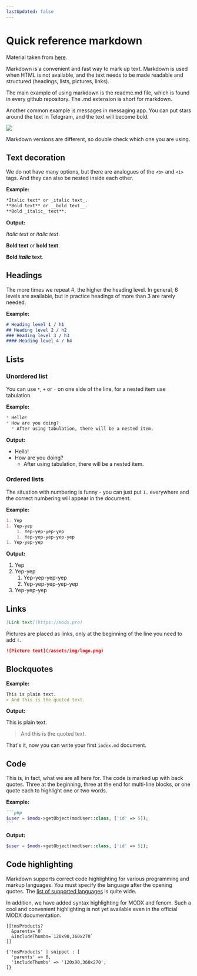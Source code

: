 ```yaml
---
lastUpdated: false
---
```

<!-- markdownlint-disable MD049 MD050  -->
# Quick reference markdown

Material taken from [here](https://htmlacademy.ru/blog/html/markdown).

Markdown is a convenient and fast way to mark up text. Markdown is used when HTML is not available, and the text needs to be made readable and structured (headings, lists, pictures, links).

The main example of using markdown is the readme.md file, which is found in every github repository. The .md extension is short for markdown.

Another common example is messages in messaging app. You can put stars around the text in Telegram, and the text will become bold.

![](https://assets.htmlacademy.ru/content/blog/1185/01.png)

Markdown versions are different, so double check which one you are using.

## Text decoration

We do not have many options, but there are analogues of the `<b>` and `<i>` tags. And they can also be nested inside each other.

**Example:**

```markdown
*Italic text* or _italic text_.
**Bold text** or __bold text__.
**Bold _italic_ text**.
```

**Output:**

*Italic text* or _italic text_.

**Bold text** or __bold text__.

**Bold _italic_ text**.

## Headings

The more times we repeat #, the higher the heading level. In general, 6 levels are available, but in practice headings of more than 3 are rarely needed.

**Example:**

```markdown
# Heading level 1 / h1
## Heading level 2 / h2
### Heading level 3 / h3
#### Heading level 4 / h4
```

## Lists

### Unordered list

You can use `*`, `+` or `-` on one side of the line, for a nested item use tabulation.

**Example:**

```markdown
* Hello!
* How are you doing?
  * After using tabulation, there will be a nested item.
```

**Output:**

* Hello!
* How are you doing?
  * After using tabulation, there will be a nested item.

### Ordered lists

The situation with numbering is funny - you can just put `1.` everywhere and the correct numbering will appear in the document.

**Example:**

```markdown
1. Yep
1. Yep-yep
    1. Yep-yep-yep-yep
    1. Yep-yep-yep-yep-yep
1. Yep-yep-yep
```

**Output:**

1. Yep
1. Yep-yep
    1. Yep-yep-yep-yep
    1. Yep-yep-yep-yep-yep
1. Yep-yep-yep

## Links

```markdown
[Link text](https://modx.pro)
```

Pictures are placed as links, only at the beginning of the line you need to add `!`.

```markdown
![Picture text](/assets/img/logo.png)
```

## Blockquotes

**Example:**

```markdown
This is plain text.
> And this is the quoted text.
```

**Output:**

This is plain text.
> And this is the quoted text.

That's it, now you can write your first `index.md` document.

## Code

This is, in fact, what we are all here for.
The code is marked up with back quotes. Three at the beginning, three at the end for multi-line blocks, or one quote each to highlight one or two words.

**Example:**

````markdown
```php
$user = $modx->getObject(modUser::class, ['id' => 5]);
```
````

**Output:**

```php
$user = $modx->getObject(modUser::class, ['id' => 5]);
```

## Code highlighting

Markdown supports correct code highlighting for various programming and markup languages.
You must specify the language after the opening quotes. The [list of supported languages](https://github.com/shikijs/shiki/blob/main/docs/languages.md#all-languages) is quite wide.

In addition, we have added syntax highlighting for MODX and fenom. Such a cool and convenient highlighting is not yet available even in the official MODX documentation.

```modx
[[!msProducts?
  &parents=`0`
  &includeThumbs=`120x90,360x270`
]]
```

```fenom
{'!msProducts' | snippet : [
  'parents' => 0,
  'includeThumbs' => '120x90,360x270',
]}
```
